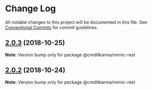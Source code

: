 # Change Log

All notable changes to this project will be documented in this file.
See [Conventional Commits](https://conventionalcommits.org) for commit guidelines.

<a name="2.0.3"></a>
## [2.0.3](https://github.com/creditkarma/Mimic/tree/master/packages/mimic-rest/compare/v2.0.2...v2.0.3) (2018-10-25)

**Note:** Version bump only for package @creditkarma/mimic-rest





<a name="2.0.2"></a>
## [2.0.2](https://github.com/creditkarma/Mimic/tree/master/packages/mimic-rest/compare/v2.0.0...v2.0.2) (2018-10-24)

**Note:** Version bump only for package @creditkarma/mimic-rest
